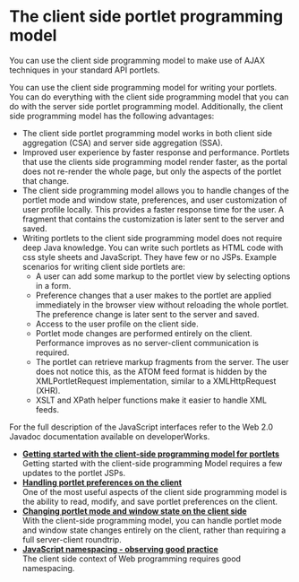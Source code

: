 # The client side portlet programming model

You can use the client side programming model to make use of AJAX techniques in your standard API portlets.

You can use the client side programming model for writing your portlets. You can do everything with the client side programming model that you can do with the server side portlet programming model. Additionally, the client side programming model has the following advantages:

-   The client side portlet programming model works in both client side aggregation \(CSA\) and server side aggregation \(SSA\).
-   Improved user experience by faster response and performance. Portlets that use the clients side programming model render faster, as the portal does not re-render the whole page, but only the aspects of the portlet that change.
-   The client side programming model allows you to handle changes of the portlet mode and window state, preferences, and user customization of user profile locally. This provides a faster response time for the user. A fragment that contains the customization is later sent to the server and saved.
-   Writing portlets to the client side programming model does not require deep Java knowledge. You can write such portlets as HTML code with css style sheets and JavaScript. They have few or no JSPs. Example scenarios for writing client side portlets are:
    -   A user can add some markup to the portlet view by selecting options in a form.
    -   Preference changes that a user makes to the portlet are applied immediately in the browser view without reloading the whole portlet. The preference change is later sent to the server and saved.
    -   Access to the user profile on the client side.
    -   Portlet mode changes are performed entirely on the client. Performance improves as no server-client communication is required.
    -   The portlet can retrieve markup fragments from the server. The user does not notice this, as the ATOM feed format is hidden by the XMLPortletRequest implementation, similar to a XMLHttpRequest \(XHR\).
    -   XSLT and XPath helper functions make it easier to handle XML feeds.

For the full description of the JavaScript interfaces refer to the Web 2.0 Javadoc documentation available on developerWorks.

-   **[Getting started with the client-side programming model for portlets](w2_clntprgmd_start.md)**  
Getting started with the client-side programming Model requires a few updates to the portlet JSPs.
-   **[Handling portlet preferences on the client](w2_clntprgmd_clntprfs.md)**  
One of the most useful aspects of the client side programming model is the ability to read, modify, and save portlet preferences on the client.
-   **[Changing portlet mode and window state on the client side](w2_clntprgmd_pltmdst.md)**  
With the client-side programming model, you can handle portlet mode and window state changes entirely on the client, rather than requiring a full server-client roundtrip.
-   **[JavaScript namespacing - observing good practice](w2_clntprgmd_jsnsp.md)**  
The client side context of Web programming requires good namespacing.


